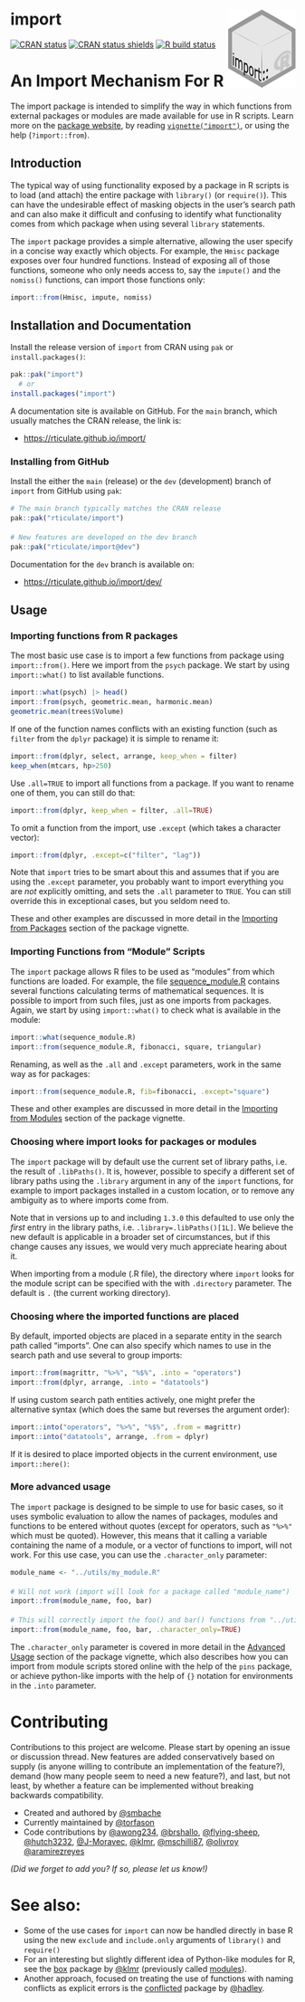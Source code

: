 
# import <a href="https://rticulate.github.io/import"><img src="man/figures/logo.png" align="right" height="138" /></a>

<!-- badges: start -->

[![CRAN
status](https://www.r-pkg.org/badges/version/import)](https://CRAN.R-project.org/package=import)
[![CRAN status
shields](https://img.shields.io/badge/Git-1.3.4.9001-success)](https://github.com/rticulate/import)
[![R build
status](https://github.com/rticulate/import/workflows/R-CMD-check/badge.svg)](https://github.com/rticulate/import/actions)
<!-- badges: end -->

# An Import Mechanism For R

The import package is intended to simplify the way in which functions
from external packages or modules are made available for use in R
scripts. Learn more on the [package
website](https://rticulate.github.io/import/), by reading
[`vignette("import")`](https://rticulate.github.io/import/articles/import.html),
or using the help (`?import::from`).

## Introduction

The typical way of using functionality exposed by a package in R scripts
is to load (and attach) the entire package with `library()` (or
`require()`). This can have the undesirable effect of masking objects in
the user’s search path and can also make it difficult and confusing to
identify what functionality comes from which package when using several
`library` statements.

The `import` package provides a simple alternative, allowing the user
specify in a concise way exactly which objects. For example, the `Hmisc`
package exposes over four hundred functions. Instead of exposing all of
those functions, someone who only needs access to, say the `impute()`
and the `nomiss()` functions, can import those functions only:

``` r
import::from(Hmisc, impute, nomiss)
```

## Installation and Documentation

Install the release version of `import` from CRAN using `pak` or
`install.packages()`:

``` r
pak::pak("import")
  # or
install.packages("import")
```

A documentation site is available on GitHub. For the `main` branch,
which usually matches the CRAN release, the link is:

- <https://rticulate.github.io/import/>

### Installing from GitHub

Install the either the `main` (release) or the `dev` (development)
branch of `import` from GitHub using `pak`:

``` r
# The main branch typically matches the CRAN release
pak::pak("rticulate/import")

# New features are developed on the dev branch
pak::pak("rticulate/import@dev")
```

Documentation for the `dev` branch is available on:

- <https://rticulate.github.io/import/dev/>

## Usage

### Importing functions from R packages

The most basic use case is to import a few functions from package using
`import::from()`. Here we import from the `psych` package. We start by
using `import::what()` to list available functions.

``` r
import::what(psych) |> head()
import::from(psych, geometric.mean, harmonic.mean)
geometric.mean(trees$Volume)
```

If one of the function names conflicts with an existing function (such
as `filter` from the `dplyr` package) it is simple to rename it:

``` r
import::from(dplyr, select, arrange, keep_when = filter)
keep_when(mtcars, hp>250)
```

Use `.all=TRUE` to import all functions from a package. If you want to
rename one of them, you can still do that:

``` r
import::from(dplyr, keep_when = filter, .all=TRUE)
```

To omit a function from the import, use `.except` (which takes a
character vector):

``` r
import::from(dplyr, .except=c("filter", "lag"))
```

Note that `import` tries to be smart about this and assumes that if you
are using the `.except` parameter, you probably want to import
everything you are *not* explicitly omitting, and sets the `.all`
parameter to `TRUE`. You can still override this in exceptional cases,
but you seldom need to.

These and other examples are discussed in more detail in the [Importing
from
Packages](https://rticulate.github.io/import/articles/import.html#importing-from-packages)
section of the package vignette.

### Importing Functions from “Module” Scripts

The `import` package allows R files to be used as “modules” from which
functions are loaded. For example, the file
[sequence_module.R](https://raw.githubusercontent.com/rticulate/import/master/man/examples/sequence_module.R)
contains several functions calculating terms of mathematical sequences.
It is possible to import from such files, just as one imports from
packages. Again, we start by using `import::what()` to check what is
available in the module:

``` r
import::what(sequence_module.R)
import::from(sequence_module.R, fibonacci, square, triangular)
```

Renaming, as well as the `.all` and `.except` parameters, work in the
same way as for packages:

``` r
import::from(sequence_module.R, fib=fibonacci, .except="square")
```

These and other examples are discussed in more detail in the [Importing
from
Modules](https://rticulate.github.io/import/articles/import.html#importing-functions-from-module-scripts)
section of the package vignette.

### Choosing where import looks for packages or modules

The `import` package will by default use the current set of library
paths, i.e. the result of `.libPaths()`. It is, however, possible to
specify a different set of library paths using the `.library` argument
in any of the `import` functions, for example to import packages
installed in a custom location, or to remove any ambiguity as to where
imports come from.

Note that in versions up to and including `1.3.0` this defaulted to use
only the *first* entry in the library paths,
i.e. `.library=.libPaths()[1L]`. We believe the new default is
applicable in a broader set of circumstances, but if this change causes
any issues, we would very much appreciate hearing about it.

When importing from a module (.R file), the directory where `import`
looks for the module script can be specified with the with `.directory`
parameter. The default is `.` (the current working directory).

### Choosing where the imported functions are placed

By default, imported objects are placed in a separate entity in the
search path called “imports”. One can also specify which names to use in
the search path and use several to group imports:

``` r
import::from(magrittr, "%>%", "%$%", .into = "operators") 
import::from(dplyr, arrange, .into = "datatools")
```

If using custom search path entities actively, one might prefer the
alternative syntax (which does the same but reverses the argument
order):

``` r
import::into("operators", "%>%", "%$%", .from = magrittr)
import::into("datatools", arrange, .from = dplyr)
```

If it is desired to place imported objects in the current environment,
use `import::here()`:

### More advanced usage

The `import` package is designed to be simple to use for basic cases, so
it uses symbolic evaluation to allow the names of packages, modules and
functions to be entered without quotes (except for operators, such as
`"%>%"` which must be quoted). However, this means that it calling a
variable containing the name of a module, or a vector of functions to
import, will not work. For this use case, you can use the
`.character_only` parameter:

``` r
module_name <- "../utils/my_module.R"

# Will not work (import will look for a package called "module_name")
import::from(module_name, foo, bar)

# This will correctly import the foo() and bar() functions from "../utils/my_module.R"
import::from(module_name, foo, bar, .character_only=TRUE)
```

The `.character_only` parameter is covered in more detail in the
[Advanced
Usage](https://rticulate.github.io/import/articles/import.html#advanced-usage)
section of the package vignette, which also describes how you can import
from module scripts stored online with the help of the `pins` package,
or achieve python-like imports with the help of `{}` notation for
environments in the `.into` parameter.

# Contributing

Contributions to this project are welcome. Please start by opening an
issue or discussion thread. New features are added conservatively based
on supply (is anyone willing to contribute an implementation of the
feature?), demand (how many people seem to need a new feature?), and
last, but not least, by whether a feature can be implemented without
breaking backwards compatibility.

- Created and authored by [@smbache](https://github.com/smbache)
- Currently maintained by [@torfason](https://github.com/torfason)
- Code contributions by [@awong234](https://github.com/awong234),
  [@brshallo](https://github.com/brshallo),
  [@flying-sheep](https://github.com/flying-sheep),
  [@hutch3232](https://github.com/hutch3232),
  [@J-Moravec](https://github.com/J-Moravec),
  [@klmr](https://github.com/klmr),
  [@mschilli87](https://github.com/mschilli87),
  [@olivroy](https://github.com/olivroy)
  [@aramirezreyes](https://github.com/aramirezreyes)

*(Did we forget to add you? If so, please let us know!)*

# See also:

- Some of the use cases for `import` can now be handled directly in base
  R using the new `exclude` and `include.only` arguments of `library()`
  and `require()`
- For an interesting but slightly different idea of Python-like modules
  for R, see the [box](https://klmr.me/box/) package by
  [@klmr](https://github.com/klmr) (previously called
  [modules](https://github.com/klmr/modules)).
- Another approach, focused on treating the use of functions with naming
  conflicts as explicit errors is the
  [conflicted](https://github.com/r-lib/conflicted) package by
  [@hadley](https://github.com/hadley).
